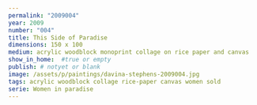 ```yaml
---
permalink: "2009004"
year: 2009
number: "004"
title: This Side of Paradise
dimensions: 150 x 100
medium: acrylic woodblock monoprint collage on rice paper and canvas
show_in_home:  #true or empty
publish: # notyet or blank
image: /assets/p/paintings/davina-stephens-2009004.jpg
tags: acrylic woodblock collage rice-paper canvas women sold
serie: Women in paradise
---
```

